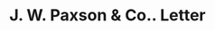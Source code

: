 ---
doi: 10.7916/D8W397DT
date_other: '1890'
date_other_textual: 1890-1899
form: correspondence
genre:
- Letters (correspondence)
name:
- J. W. Paxson & Co.
object_in_context_url: https://biggert.cul.columbia.edu/items/view/ave_biggert_01420
subject_hierarchical_geographic:
- Philadelphia, Pennsylvania, United States
subject_name:
- J. W. Paxson & Co.
title: J. W. Paxson & Co.. Letter
sort_title: J. W. Paxson & Co.. Letter
call_number: ave_biggert_01420
coordinates:
- 40.00944444444445,-75.13333333333334
pid: ave_biggert_01420
identifiers: ave_biggert_01420
thumbnail: false
permalink: /biggert/ave_biggert_01420/
layout: iiif-image-page
---